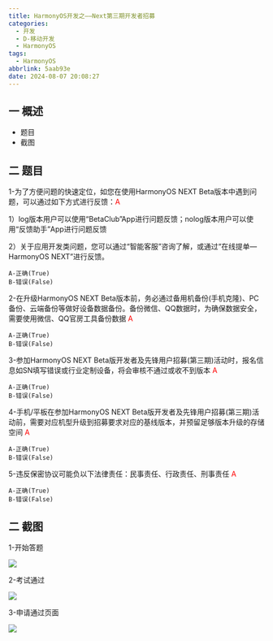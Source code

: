 ```yaml
---
title: HarmonyOS开发之——Next第三期开发者招募
categories:
  - 开发
  - D-移动开发
  - HarmonyOS
tags:
  - HarmonyOS
abbrlink: 5aab93e
date: 2024-08-07 20:08:27
---
```

## 一 概述

* 题目
* 截图

<!--more-->

## 二 题目

1-为了方便问题的快速定位，如您在使用HarmonyOS NEXT Beta版本中遇到问题，可以通过如下方式进行反馈：<font color=red>A</font>

1）log版本用户可以使用“BetaClub”App进行问题反馈；nolog版本用户可以使用“反馈助手”App进行问题反馈

2）关于应用开发类问题，您可以通过“智能客服”咨询了解，或通过“在线提单—HarmonyOS NEXT”进行反馈。

```
A-正确(True)
B-错误(False)
```

2-在升级HarmonyOS NEXT Beta版本前，务必通过备用机备份(手机克隆)、PC备份、云端备份等做好设备数据备份。备份微信、QQ数据时，为确保数据安全，需要使用微信、QQ官房工具备份数据 <font color=red>A</font>

```
A-正确(True)
B-错误(False)
```

3-参加HarmonyOS NEXT Beta版开发者及先锋用户招募(第三期)活动时，报名信息如SN填写错误或行业定制设备，将会审核不通过或收不到版本 <font color=red>A</font>

```
A-正确(True)
B-错误(False)
```

4-手机/平板在参加HarmonyOS NEXT Beta版开发者及先锋用户招募(第三期)活动前，需要对应机型升级到招募要求对应的基线版本，并预留足够版本升级的存储空间 <font color=red>A</font>

```
A-正确(True)
B-错误(False)
```

5-违反保密协议可能负以下法律责任：民事责任、行政责任、刑事责任 <font color=red>A</font>

```
A-正确(True)
B-错误(False)
```

## 二 截图

1-开始答题

![][1]

2-考试通过

![][2]

3-申请通过页面

![][3]



[1]:https://cdn.jsdelivr.net/gh/PGzxc/CDN/blog-hmos/hmos-next-beta3-answer.png
[2]:https://cdn.jsdelivr.net/gh/PGzxc/CDN/blog-hmos/hmos-next-beta3-pass.png
[3]:https://cdn.jsdelivr.net/gh/PGzxc/CDN/blog-hmos/hmos-next-beta3-pass-page.png